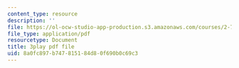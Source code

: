 ```yaml
---
content_type: resource
description: ''
file: https://ol-ocw-studio-app-production.s3.amazonaws.com/courses/2-71-optics-spring-2009/8a0fc897b747815184d80f690b0c69c3_JmWguqCZRxk.pdf
file_type: application/pdf
resourcetype: Document
title: 3play pdf file
uid: 8a0fc897-b747-8151-84d8-0f690b0c69c3
---
```

